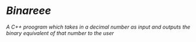 # _Binareee_

_A C++ proogram which takes in a decimal number as input and outputs the binary equivalent of that number to the user_
